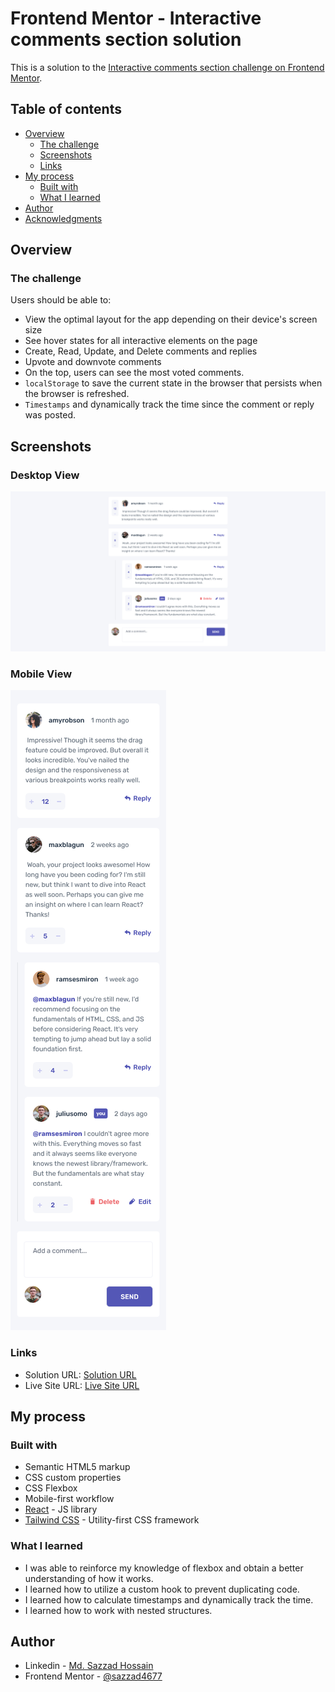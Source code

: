 # Frontend Mentor - Interactive comments section solution

This is a solution to the [Interactive comments section challenge on Frontend Mentor](https://www.frontendmentor.io/challenges/interactive-comments-section-iG1RugEG9).

## Table of contents

- [Overview](#overview)
  - [The challenge](#the-challenge)
  - [Screenshots](#screenshots)
  - [Links](#links)
- [My process](#my-process)
  - [Built with](#built-with)
  - [What I learned](#what-i-learned)
- [Author](#author)
- [Acknowledgments](#acknowledgments)

## Overview

### The challenge

Users should be able to:

- View the optimal layout for the app depending on their device's screen size
- See hover states for all interactive elements on the page
- Create, Read, Update, and Delete comments and replies
- Upvote and downvote comments
- On the top, users can see the most voted comments.
- `localStorage` to save the current state in the browser that persists when the browser is refreshed.
- `Timestamps` and dynamically track the time since the comment or reply was posted.

## Screenshots

### **Desktop View**

![desktop view](./Desktop-View.png)

### **Mobile View**

![Mobile view](./Mobile-View.png#center)

### Links

- Solution URL: [Solution URL](https://github.com/sazzad4677/Interactive-comments-section)
- Live Site URL: [Live Site URL](https://interactive-comments-bd.netlify.app/)

## My process

### Built with

- Semantic HTML5 markup
- CSS custom properties
- CSS Flexbox
- Mobile-first workflow
- [React](https://reactjs.org/) - JS library
- [Tailwind CSS](https://tailwindcss.com/) - Utility-first CSS framework

### What I learned

- I was able to reinforce my knowledge of flexbox and obtain a better understanding of how it works.
- I learned how to utilize a custom hook to prevent duplicating code.
- I learned how to calculate timestamps and dynamically track the time.
- I learned how to work with nested structures.

## Author

- Linkedin - [Md. Sazzad Hossain](https://www.linkedin.com/in/sazzad4673/)
- Frontend Mentor - [@sazzad4677](https://www.frontendmentor.io/profile/sazzad4677)
